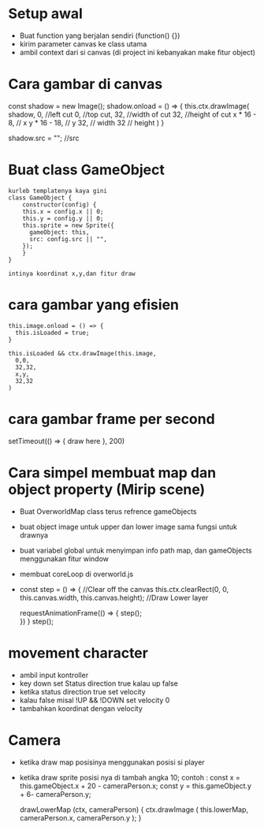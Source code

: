 # Setup awal
- Buat function yang berjalan sendiri (function() {})
- kirim parameter canvas ke class utama
- ambil context dari si canvas (di project ini kebanyakan make fitur object)

# Cara gambar di canvas
   const shadow = new Image();
   shadow.onload = () => {
    this.ctx.drawImage(
      shadow, 
      0, //left cut 
      0, //top cut,
      32, //width of cut
      32, //height of cut
      x * 16 - 8, // x
      y * 16 - 18, // y
      32, // width
      32 // height
   )
   }

   shadow.src = "";  //src

# Buat class GameObject

    kurleb templatenya kaya gini
    class GameObject {
        constructor(config) {
        this.x = config.x || 0;
        this.y = config.y || 0;
        this.sprite = new Sprite({
          gameObject: this,
          src: config.src || "",
        });
        }
    }

    intinya koordinat x,y,dan fitur draw

# cara gambar yang efisien
    this.image.onload = () => {
      this.isLoaded = true;
    }

    this.isLoaded && ctx.drawImage(this.image,
      0,0,
      32,32,
      x,y,
      32,32
    )

# cara gambar frame per second
  setTimeout(() => {
    draw here
  }, 200)

# Cara simpel membuat map dan object property (Mirip scene)
- Buat OverworldMap class terus refrence gameObjects
- buat object image untuk upper dan lower image sama fungsi untuk drawnya
- buat variabel global untuk menyimpan info path map, dan gameObjects 
  menggunakan fitur window
- membuat coreLoop di overworld.js
-  const step = () => {
        //Clear off the canvas
    this.ctx.clearRect(0, 0, this.canvas.width, this.canvas.height);
        //Draw Lower layer
    
    requestAnimationFrame(() => {
      step();   
     })
   }
   step();

# movement character
- ambil input kontroller
- key down set Status direction true kalau up false
- ketika status direction true set velocity
- kalau false misal !UP && !DOWN set velocity 0
- tambahkan koordinat dengan velocity

# Camera
- ketika draw map posisinya menggunakan posisi si player
- ketika draw sprite posisi nya di tambah angka 10;
contoh :
  const x = this.gameObject.x + 20 - cameraPerson.x;
  const y = this.gameObject.y + 6- cameraPerson.y;


  drawLowerMap (ctx, cameraPerson) {
    ctx.drawImage (
      this.lowerMap,
      cameraPerson.x, 
      cameraPerson.y
    );
  }
